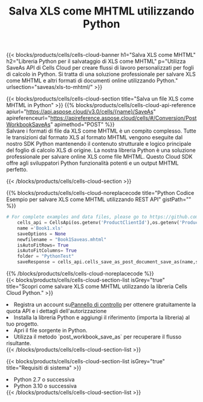 ﻿---
title:  Salva XLS come MHTML utilizzando Python
description:  Utilizzando Aspose.Cells Cloud SDK per Python per salvare il file in formato XLS come file in formato MHTML.
kwords: Excel, Save XLS as MHTML, REST, Python
howto: How to save XLS as MHTML using Aspose.Cells Cloud Python library.
---
{{< blocks/products/cells/cells-cloud-banner h1="Salva XLS come MHTML" h2="Libreria Python per il salvataggio di XLS come MHTML" p="Utilizza SaveAs API di Cells Cloud per creare flussi di lavoro personalizzati per fogli di calcolo in Python. Si tratta di una soluzione professionale per salvare XLS come MHTML e altri formati di documenti online utilizzando Python." urlsection="saveas/xls-to-mhtml/" >}}

{{< blocks/products/cells/cells-cloud-section title="Salva un file XLS come MHTML in Python" >}}
{{% blocks/products/cells/cells-cloud-api-reference apiurl="https://api.aspose.cloud/v3.0/cells/{name}/SaveAs" apireferenceurl="https://apireference.aspose.cloud/cells/#/Conversion/PostWorkbookSaveAs" apimethod="POST" %}}
<br/>
Salvare i formati di file da XLS come MHTML è un compito complesso. Tutte le transizioni dal formato XLS al formato MHTML vengono eseguite dal nostro SDK Python mantenendo il contenuto strutturale e logico principale del foglio di calcolo XLS di origine. La nostra libreria Python è una soluzione professionale per salvare online XLS come file MHTML. Questo Cloud SDK offre agli sviluppatori Python funzionalità potenti e un output MHTML perfetto.

{{< /blocks/products/cells/cells-cloud-section >}}

{{% blocks/products/cells/cells-cloud-noreplacecode title="Python Codice Esempio per salvare XLS come MHTML utilizzando REST API" gistPath="" %}}
  
```python
# For complete examples and data files, please go to https://github.com/aspose-cells-cloud/aspose-cells-cloud-python/
    cells_api = CellsApi(os.getenv('ProductClientId'),os.getenv('ProductClientSecret'))
    name ='Book1.xls'    
    saveOptions = None
    newfilename = "Book1Saveas.mhtml"
    isAutoFitRows= True
    isAutoFitColumns= True
    folder = "PythonTest"
    saveResponse = cells_api.cells_save_as_post_document_save_as(name,save_options=saveOptions, newfilename=(folder +'/' + newfilename),folder=folder)
```
  
{{% /blocks/products/cells/cells-cloud-noreplacecode %}}
<br/>
{{< blocks/products/cells/cells-cloud-section-list isGrey="true" title="Scopri come salvare XLS come MHTML utilizzando la libreria Cells Cloud Python." >}}
<li> Registra un account su<a href="https://dashboard.aspose.cloud/">Pannello di controllo</a> per ottenere gratuitamente la quota API e i dettagli dell'autorizzazione</li>
<li>Installa la libreria Python e aggiungi il riferimento (importa la libreria) al tuo progetto.</li>
<li>Apri il file sorgente in Python.</li>
<li>Utilizza il metodo `post_workbook_save_as` per recuperare il flusso risultante.</li>
{{< /blocks/products/cells/cells-cloud-section-list >}}

{{< blocks/products/cells/cells-cloud-section-list isGrey="true" title="Requisiti di sistema" >}}
<li>Python 2.7 o successiva</li>
<li>Python 3.10 o successiva</li>
{{< /blocks/products/cells/cells-cloud-section-list >}}
